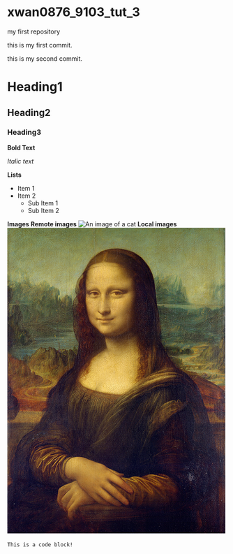 # xwan0876_9103_tut_3
my first repository

this is my first commit.

this is my second commit.

# Heading1
## Heading2
### Heading3

**Bold Text**

*Italic text*

**Lists**
- Item 1
- Item 2
    - Sub Item 1
    - Sub Item 2

**Images**
**Remote images**
![An image of a cat](http://placekitten.com/200/300.jpg)
**Local images**
![The Mona Lisa](readmeImages/Mona_Lisa_by_Leonardo_da_Vinci_500_x_700.jpg)

```
This is a code block!
```